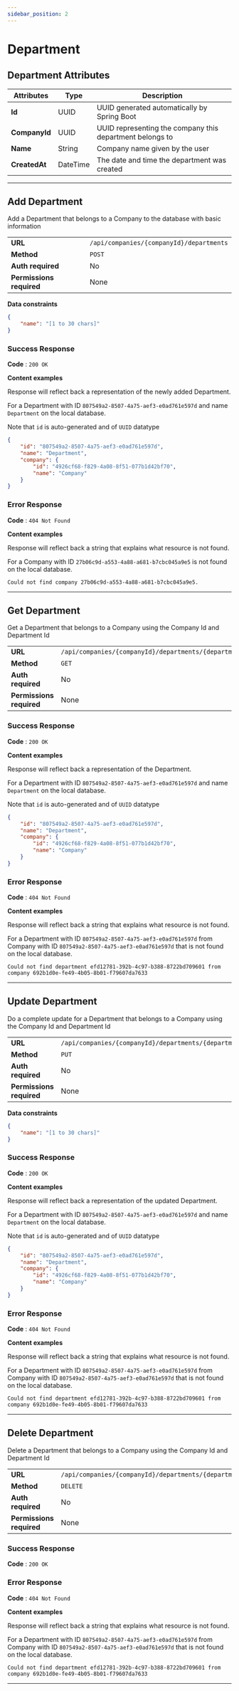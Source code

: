 ```yaml
---
sidebar_position: 2 
---
```


#  Department
## Department Attributes
| Attributes    | Type     | Description                                              |
| ------------- | -------- | -------------------------------------------------------- |
| **Id**        | UUID     | UUID generated automatically by Spring Boot              |
| **CompanyId** | UUID     | UUID representing the company this department belongs to |
| **Name**      | String   | Company name given by the user                           |
| **CreatedAt** | DateTime | The date and time the department was created             |

--- 

## Add Department 
Add a Department that belongs to a Company to the database with basic information 

|                          |                                          |
| ------------------------ | ---------------------------------------- |
| **URL**                  | `/api/companies/{companyId}/departments` |
| **Method**               | `POST`                                   |
| **Auth required**        | No                                       |
| **Permissions required** | None                                     |

**Data constraints**

```json
{
    "name": "[1 to 30 chars]"
}
```

### Success Response

**Code** : `200 OK`

**Content examples**

Response will reflect back a representation of the newly added Department.

For a Department with ID `807549a2-8507-4a75-aef3-e0ad761e597d` and name `Department` on the local database.

Note that `id` is auto-generated and of `UUID` datatype


```json
{
    "id": "807549a2-8507-4a75-aef3-e0ad761e597d",
    "name": "Department",    
    "company": {
        "id": "4926cf68-f829-4a08-8f51-077b1d42bf70",
        "name": "Company"
    }   
}
```

### Error Response 

**Code** : `404 Not Found`

**Content examples**

Response will reflect back a string that explains what resource is not found.

For a Company with ID `27b06c9d-a553-4a88-a681-b7cbc045a9e5` is not found on the local database.

```
Could not find company 27b06c9d-a553-4a88-a681-b7cbc045a9e5.
```

---

## Get Department 
Get a Department that belongs to a Company using the Company Id and Department Id

|                          |                                                         |
| ------------------------ | ------------------------------------------------------- |
| **URL**                  | `/api/companies/{companyId}/departments/{departmentId}` |
| **Method**               | `GET`                                                   |
| **Auth required**        | No                                                      |
| **Permissions required** | None                                                    |

### Success Response

**Code** : `200 OK`

**Content examples**

Response will reflect back a representation of the Department.

For a Department with ID `807549a2-8507-4a75-aef3-e0ad761e597d` and name `Department` on the local database.

Note that `id` is auto-generated and of `UUID` datatype


```json
{
    "id": "807549a2-8507-4a75-aef3-e0ad761e597d",
    "name": "Department",    
    "company": {
        "id": "4926cf68-f829-4a08-8f51-077b1d42bf70",
        "name": "Company"
    }   
}
```

### Error Response 

**Code** : `404 Not Found`

**Content examples**

Response will reflect back a string that explains what resource is not found.

For a Department with ID `807549a2-8507-4a75-aef3-e0ad761e597d` from Company with ID `807549a2-8507-4a75-aef3-e0ad761e597d` that is not found on the local database.

```
Could not find department efd12781-392b-4c97-b388-8722bd709601 from company 692b1d0e-fe49-4b05-8b01-f79607da7633
```

---

## Update Department 
Do a complete update for a Department that belongs to a Company using the Company Id and Department Id

|                          |                                                         |
| ------------------------ | ------------------------------------------------------- |
| **URL**                  | `/api/companies/{companyId}/departments/{departmentId}` |
| **Method**               | `PUT`                                                   |
| **Auth required**        | No                                                      |
| **Permissions required** | None                                                    |

**Data constraints**

```json
{
    "name": "[1 to 30 chars]"
}
```

### Success Response

**Code** : `200 OK`

**Content examples**

Response will reflect back a representation of the updated Department.

For a Department with ID `807549a2-8507-4a75-aef3-e0ad761e597d` and name `Department` on the local database.

Note that `id` is auto-generated and of `UUID` datatype


```json
{
    "id": "807549a2-8507-4a75-aef3-e0ad761e597d",
    "name": "Department",    
    "company": {
        "id": "4926cf68-f829-4a08-8f51-077b1d42bf70",
        "name": "Company"
    }   
}
```

### Error Response 

**Code** : `404 Not Found`

**Content examples**

Response will reflect back a string that explains what resource is not found.

For a Department with ID `807549a2-8507-4a75-aef3-e0ad761e597d` from Company with ID `807549a2-8507-4a75-aef3-e0ad761e597d` that is not found on the local database.

```
Could not find department efd12781-392b-4c97-b388-8722bd709601 from company 692b1d0e-fe49-4b05-8b01-f79607da7633
```

---

## Delete Department 
Delete a Department that belongs to a Company using the Company Id and Department Id

|                          |                                                         |
| ------------------------ | ------------------------------------------------------- |
| **URL**                  | `/api/companies/{companyId}/departments/{departmentId}` |
| **Method**               | `DELETE`                                                |
| **Auth required**        | No                                                      |
| **Permissions required** | None                                                    |

### Success Response

**Code** : `200 OK`

### Error Response 

**Code** : `404 Not Found`

**Content examples**

Response will reflect back a string that explains what resource is not found.

For a Department with ID `807549a2-8507-4a75-aef3-e0ad761e597d` from Company with ID `807549a2-8507-4a75-aef3-e0ad761e597d` that is not found on the local database.

```
Could not find department efd12781-392b-4c97-b388-8722bd709601 from company 692b1d0e-fe49-4b05-8b01-f79607da7633
```

---